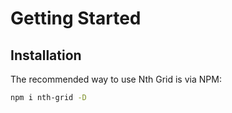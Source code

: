 # Getting Started

## Installation

The recommended way to use Nth Grid is via NPM:

```bash
npm i nth-grid -D
```
